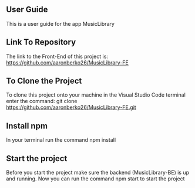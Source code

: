 ## User Guide

This is a user guide for the app MusicLibrary

## Link To Repository

The link to the Front-End of this project is: https://github.com/aaronberko26/MusicLibrary-FE

## To Clone the Project

To clone this project onto your machine in the Visual Studio Code terminal enter the command: git clone https://github.com/aaronberko26/MusicLibrary-FE.git

## Install npm

In your terminal run the command npm install

## Start the project

Before you start the project make sure the backend (MusicLibrary-BE) is up and running. Now you can run the command npm start to start the project
